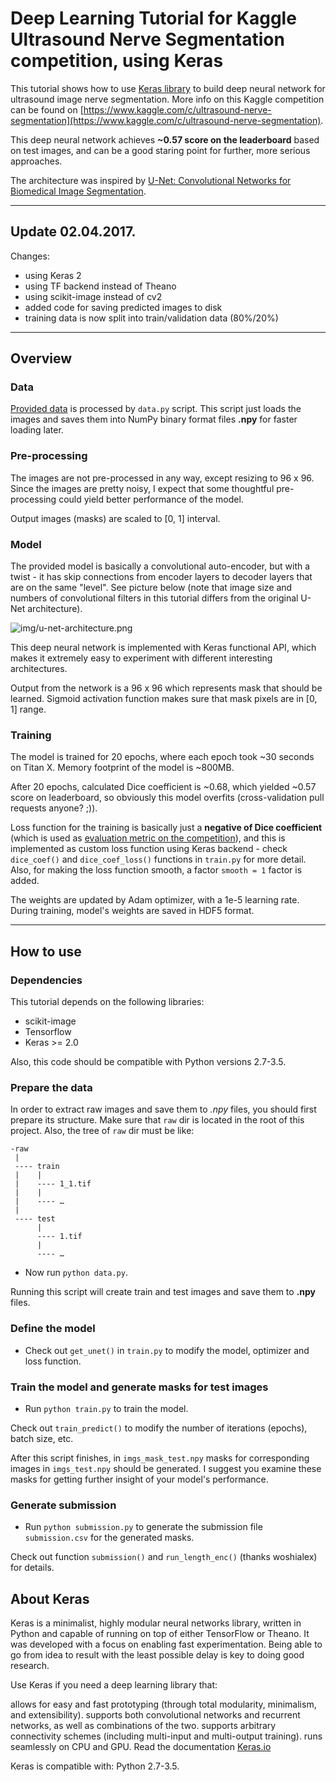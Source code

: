 # Deep Learning Tutorial for Kaggle Ultrasound Nerve Segmentation competition, using Keras

This tutorial shows how to use [Keras library](http://keras.io/) to build deep neural network for ultrasound image nerve segmentation.
More info on this Kaggle competition can be found on [https://www.kaggle.com/c/ultrasound-nerve-segmentation](https://www.kaggle.com/c/ultrasound-nerve-segmentation).

This deep neural network achieves **~0.57 score on the leaderboard** based on test images,
and can be a good staring point for further, more serious approaches.

The architecture was inspired by [U-Net: Convolutional Networks for Biomedical Image Segmentation](http://lmb.informatik.uni-freiburg.de/people/ronneber/u-net/).


---

## Update 02.04.2017.

Changes:
- using Keras 2
- using TF backend instead of Theano
- using scikit-image instead of cv2
- added code for saving predicted images to disk 
- training data is now split into train/validation data (80%/20%)

---

## Overview

### Data

[Provided data](https://www.kaggle.com/c/ultrasound-nerve-segmentation/data) is processed by ```data.py``` script.
This script just loads the images and saves them into NumPy binary format files **.npy** for faster loading later.

### Pre-processing

The images are not pre-processed in any way, except resizing to 96 x 96. Since the images are pretty noisy,
I expect that some thoughtful pre-processing could yield better performance of the model.

Output images (masks) are scaled to \[0, 1\] interval.

### Model

The provided model is basically a convolutional auto-encoder, but with a twist - it has skip connections from encoder layers to decoder layers that are on the same "level".
See picture below (note that image size and numbers of convolutional filters in this tutorial differs from the original U-Net architecture).

![img/u-net-architecture.png](img/u-net-architecture.png)

This deep neural network is implemented with Keras functional API, which makes it extremely easy to experiment with different interesting architectures.

Output from the network is a 96 x 96 which represents mask that should be learned. Sigmoid activation function
makes sure that mask pixels are in \[0, 1\] range.

### Training

The model is trained for 20 epochs, where each epoch took ~30 seconds on Titan X. Memory footprint of the model is ~800MB.

After 20 epochs, calculated Dice coefficient is ~0.68, which yielded ~0.57 score on leaderboard, so obviously this model overfits (cross-validation pull requests anyone? ;)).

Loss function for the training is basically just a **negative of Dice coefficient**
(which is used as [evaluation metric on the competition](https://www.kaggle.com/c/ultrasound-nerve-segmentation/details/evaluation)),
and this is implemented as custom loss function using Keras backend - check ```dice_coef()``` and ```dice_coef_loss()``` functions in ```train.py``` for more detail.
Also, for making the loss function smooth, a factor ```smooth = 1``` factor is added.

The weights are updated by Adam optimizer, with a 1e-5 learning rate. During training, model's weights are saved in HDF5 format.

---

## How to use

### Dependencies

This tutorial depends on the following libraries:

* scikit-image
* Tensorflow
* Keras >= 2.0

Also, this code should be compatible with Python versions 2.7-3.5.

### Prepare the data

In order to extract raw images and save them to *.npy* files,
you should first prepare its structure. Make sure that ```raw``` dir is located in the root of this project.
Also, the tree of ```raw``` dir must be like:

```
-raw
 |
 ---- train
 |    |
 |    ---- 1_1.tif
 |    |
 |    ---- …
 |
 ---- test
      |
      ---- 1.tif
      |
      ---- …
```

* Now run ```python data.py```.

Running this script will create train and test images and save them to **.npy** files.

### Define the model

* Check out ```get_unet()``` in ```train.py``` to modify the model, optimizer and loss function.

### Train the model and generate masks for test images

* Run ```python train.py``` to train the model.

Check out ```train_predict()``` to modify the number of iterations (epochs), batch size, etc.

After this script finishes, in ```imgs_mask_test.npy``` masks for corresponding images in ```imgs_test.npy```
should be generated. I suggest you examine these masks for getting further insight of your model's performance.

### Generate submission

* Run ```python submission.py``` to generate the submission file ```submission.csv``` for the generated masks.

Check out function ```submission()``` and ```run_length_enc()``` (thanks woshialex) for details.


## About Keras

Keras is a minimalist, highly modular neural networks library, written in Python and capable of running on top of either TensorFlow or Theano. It was developed with a focus on enabling fast experimentation. Being able to go from idea to result with the least possible delay is key to doing good research.

Use Keras if you need a deep learning library that:

allows for easy and fast prototyping (through total modularity, minimalism, and extensibility).
supports both convolutional networks and recurrent networks, as well as combinations of the two.
supports arbitrary connectivity schemes (including multi-input and multi-output training).
runs seamlessly on CPU and GPU.
Read the documentation [Keras.io](http://keras.io/)

Keras is compatible with: Python 2.7-3.5.
